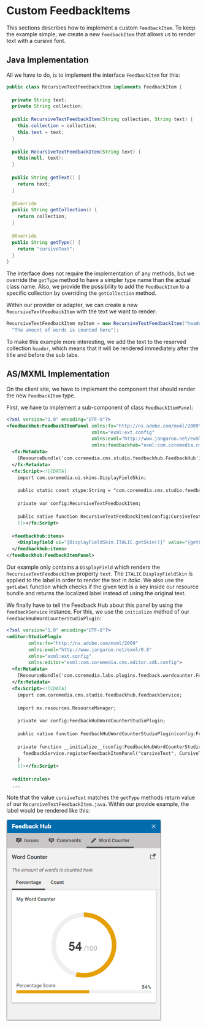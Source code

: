# Custom FeedbackItems

This sections describes how to implement a custom `FeedbackItem`.
To keep the example simple, we create a new `FeedbackItem` that allows us 
to render text with a cursive font.

## Java Implementation

All we have to do, is to implement the interface `FeedbackItem` for this:

```java
public class RecursiveTextFeedbackItem implements FeedbackItem {

  private String text;
  private String collection;

  public RecursiveTextFeedbackItem(String collection, String text) {
    this.collection = collection;
    this.text = text;
  }
  
  public RecursiveTextFeedbackItem(String text) {
    this(null, text);
  }

  public String getText() {
    return text;
  }

  @Override
  public String getCollection() {
    return collection;
  }

  @Override
  public String getType() {
    return "cursiveText";
  }
}
```

The interface does not require the implementation of any methods, but we
override the `getType` method to have a simpler type name than the actual class name.
Also, we provide the possibility to add the `FeedbackItem` to a specific collection
by overriding the `getCollection` method.

Within our provider or adapter, we can create a new `RecursiveTextFeedbackItem` 
with the text we want to render:

```java
RecursiveTextFeedbackItem myItem = new RecursiveTextFeedbackItem("header", 
  "The amount of words is counted here");
```

To make this example more interesting, we add the text to the reserved collection `header`, 
which means that it will be rendered immediately after the title and before the sub tabs.

## AS/MXML Implementation

On the client site, we have to implement the component that should render
the new `FeedbackItem` type.

First, we have to implement a sub-component of class `FeedbackItemPanel`:

```xml
<?xml version="1.0" encoding="UTF-8"?>
<feedbackhub:FeedbackItemPanel xmlns:fx="http://ns.adobe.com/mxml/2009"
                               xmlns="exml:ext.config"
                               xmlns:exml="http://www.jangaroo.net/exml/0.8"
                               xmlns:feedbackhub="exml:com.coremedia.cms.studio.feedbackhub.config">
  <fx:Metadata>
    [ResourceBundle('com.coremedia.cms.studio.feedbackhub.FeedbackHub')]
  </fx:Metadata>
  <fx:Script><![CDATA[
    import com.coremedia.ui.skins.DisplayFieldSkin;

    public static const xtype:String = "com.coremedia.cms.studio.feedbackhub.config.cursiveTextFeedbackItem";

    private var config:RecursiveTextFeedbackItem;

    public native function RecursiveTextFeedbackItem(config:CursiveTextFeedbackItem = null);
    ]]></fx:Script>

  <feedbackhub:items>
    <DisplayField ui="{DisplayFieldSkin.ITALIC.getSkin()}" value="{getLabel(config.feedbackItem['text'])}" />
  </feedbackhub:items>
</feedbackhub:FeedbackItemPanel>
```

Our example only contains a `DisplayField` which renders the `RecursiveTextFeedbackItem` property `text`.
The `ITALIC` `DisplayFieldSkin` is applied to the label in order to render the text in _italic_.
We also use the `getLabel` function which checks if the given text is a key inside our resource bundle
and returns the localized label instead of using the original text.

We finally have to tell the Feedback Hub about this panel by using the `feedbackService` instance.
For this, we use the `initialize` method of our `FeedbackHubWordCounterStudioPlugin`:

```xml
<?xml version="1.0" encoding="UTF-8"?>
<editor:StudioPlugin
        xmlns:fx="http://ns.adobe.com/mxml/2009"
        xmlns:exml="http://www.jangaroo.net/exml/0.8"
        xmlns="exml:ext.config"
        xmlns:editor="exml:com.coremedia.cms.editor.sdk.config">
  <fx:Metadata>
    [ResourceBundle('com.coremedia.labs.plugins.feedback.wordcounter.FeedbackHubWordCounterStudioPlugin')]
  </fx:Metadata>
  <fx:Script><![CDATA[
    import com.coremedia.cms.studio.feedbackhub.feedbackService;

    import mx.resources.ResourceManager;

    private var config:FeedbackHubWordCounterStudioPlugin;

    public native function FeedbackHubWordCounterStudioPlugin(config:FeedbackHubWordCounterStudioPlugin = null);

    private function __initialize__(config:FeedbackHubWordCounterStudioPlugin):void {
      feedbackService.registerFeedbackItemPanel("cursiveText", CursiveTextFeedbackItem({}));
    }
    ]]></fx:Script>

  <editor:rules>
  ...
```

Note that the value `cursiveText` matches the `getType` methods return value of
our `RecursiveTextFeedbackItem.java`. Within our provide example, the label 
would be rendered like this:


![Custom FeedbackItem](images/custom_feedbackitem.png "Custom FeedbackItem")
